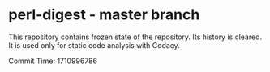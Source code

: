 # perl-digest - master branch

This repository contains frozen state of the repository.
Its history is cleared. It is used only for static code
analysis with Codacy.

Commit Time: 1710996786